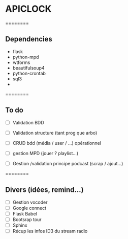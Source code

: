 APICLOCK
========


========
## Dependencies

- flask
- python-mpd
- wtforms
- beautifulsoup4
- python-crontab
- sql3
-





========
## To do

- [ ] Validation BDD
- [ ] Validation structure (tant prog que arbo)
- [ ] CRUD bdd (média / user / ...) opérationnel
- [ ] gestion MPD (jouer ? playlist...)
- [ ] Gestion /validation principe podcast (scrap / ajout...)


========
## Divers (idées, remind...)

- [ ] Gestion vocoder
- [ ] Google connect
- [ ] Flask Babel
- [ ] Bootsrap tour
- [ ] Sphinx
- [ ] Récup les infos ID3 du stream radio
